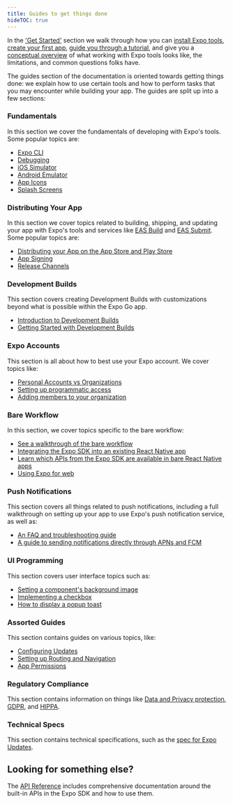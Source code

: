 ```yaml
---
title: Guides to get things done
hideTOC: true
---
```


In the ['Get Started'](/) section we walk through how you can [install Expo tools](get-started/installation.md), [create your first app](get-started/create-a-new-app.md), [guide you through a tutorial](tutorial/planning.md), and give you a [conceptual overview](introduction/managed-vs-bare.md) of what working with Expo tools looks like, the limitations, and common questions folks have.

The guides section of the documentation is oriented towards getting things done: we explain how to use certain tools and how to perform tasks that you may encounter while building your app. The guides are split up into a few sections:

### Fundamentals

In this section we cover the fundamentals of developing with Expo's tools. Some popular topics are:

- [Expo CLI](workflow/expo-cli.md)
- [Debugging](workflow/debugging.md)
- [iOS Simulator](workflow/ios-simulator.md)
- [Android Emulator](workflow/android-studio-emulator.md)
- [App Icons](guides/app-icons.md)
- [Splash Screens](guides/splash-screens.md)

### Distributing Your App

In this section we cover topics related to building, shipping, and updating your app with Expo's tools and services like [EAS Build](/build/introduction.md) and [EAS Submit](/submit/introduction.md). Some popular topics are:

- [Distributing your App on the App Store and Play Store](distribution/introduction.md)
- [App Signing](app-signing/app-credentials.md)
- [Release Channels](distribution/release-channels.md)

### Development Builds

This section covers creating Development Builds with customizations beyond what is possible within the Expo Go app.

- [Introduction to Development Builds](development/introduction.md)
- [Getting Started with Development Builds](development/getting-started.md)

### Expo Accounts

This section is all about how to best use your Expo account. We cover topics like:

- [Personal Accounts vs Organizations](accounts/account-types.md)
- [Setting up programmatic access](accounts/programmatic-access.md)
- [Adding members to your organization](accounts/working-together.md)

### Bare Workflow

In this section, we cover topics specific to the bare workflow:

- [See a walkthrough of the bare workflow](bare/unimodules-full-list.md)
- [Integrating the Expo SDK into an existing React Native app](bare/existing-apps.md)
- [Learn which APIs from the Expo SDK are available in bare React Native apps](bare/unimodules-full-list.md)
- [Using Expo for web](bare/using-web.md)

### Push Notifications

This section covers all things related to push notifications, including a full walkthrough on setting up your app to use Expo's push notification service, as well as:

- [An FAQ and troubleshooting guide](push-notifications/faq.md)
- [A guide to sending notifications directly through APNs and FCM](push-notifications/sending-notifications-custom.md)

### UI Programming

This section covers user interface topics such as:

- [Setting a component's background image](ui-programming/image-background.md)
- [Implementing a checkbox](ui-programming/implementing-a-checkbox.md)
- [How to display a popup toast](ui-programming/react-native-toast.md)

### Assorted Guides

This section contains guides on various topics, like:

- [Configuring Updates](guides/configuring-updates.md)
- [Setting up Routing and Navigation](guides/routing-and-navigation.md)
- [App Permissions](guides/permissions.md)

### Regulatory Compliance

This section contains information on things like [Data and Privacy protection](regulatory-compliance/data-and-privacy-protection.md), [GDPR](regulatory-compliance/gdpr.md), and [HIPPA](regulatory-compliance/hipaa.md).

### Technical Specs

This section contains technical specifications, such as the [spec for Expo Updates](technical-specs/expo-updates-0.md).

## Looking for something else?

The [API Reference](versions/latest/index.md) includes comprehensive documentation around the built-in APIs in the Expo SDK and how to use them.
